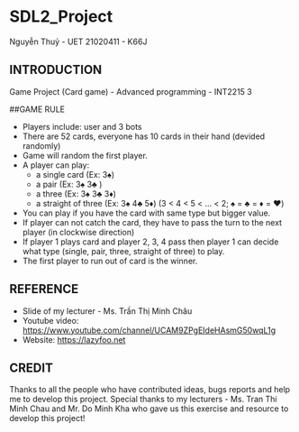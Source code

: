 # SDL2_Project
Nguyễn Thuỷ - UET
21020411 - K66J

## INTRODUCTION
Game Project (Card game) - Advanced programming - INT2215 3

##GAME RULE
- Players include: user and 3 bots
- There are 52 cards, everyone has 10 cards in their hand (devided randomly)
- Game will random the first player.
- A player can play:
   + a single card (Ex: 3♠️) 
   + a pair (Ex: 3♠️ 3♣️ )
   + a three (Ex: 3♠️ 3♣️ 3♦️)
   + a straight of three (Ex: 3♠️ 4♣️ 5♦️)
 (3 < 4 < 5 < ... < 2; ♠️ = ♣️ = ♦️ = ♥️)
- You can play if you have the card with same type but bigger value.
- If player can not catch the card, they have to pass the turn to the next player (in clockwise direction)
- If player 1 plays card and player 2, 3, 4 pass then player 1 can decide what type (single, pair, three, straight of three) to play.
- The first player to run out of card is the winner.

## REFERENCE
- Slide of my lecturer - Ms. Trần Thị Minh Châu
- Youtube video: https://www.youtube.com/channel/UCAM9ZPgEIdeHAsmG50wqL1g
- Website: https://lazyfoo.net

## CREDIT
Thanks to all the people who have contributed ideas, bugs reports and help me to develop this project.
Special thanks to my lecturers - Ms. Tran Thi Minh Chau and Mr. Do Minh Kha who gave us this exercise and resource to develop this project!

